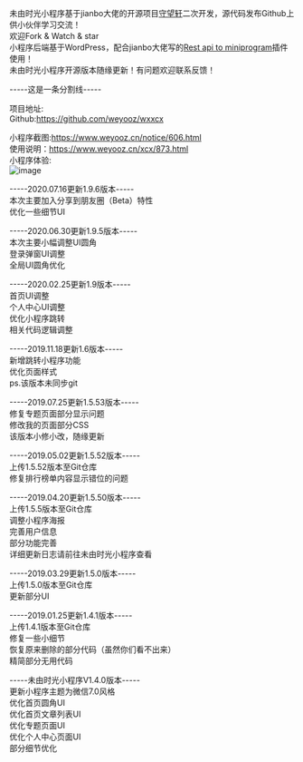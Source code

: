 未由时光小程序基于jianbo大佬的开源项目<a href="https://github.com/iamxjb/winxin-app-watch-life.net" target="_blink">守望轩</a>二次开发，源代码发布Github上供小伙伴学习交流！<br>
欢迎Fork & Watch & star<br>
小程序后端基于WordPress，配合jianbo大佬写的<a href="https://github.com/iamxjb/rest-api-to-miniprogram" target="_blink">Rest api to miniprogram</a>插件使用！<br>
未由时光小程序开源版本随缘更新！有问题欢迎联系反馈！<br>

-----这是一条分割线-----

项目地址:<br>
Github:https://github.com/weyooz/wxxcx <br>

小程序截图:https://www.weyooz.cn/notice/606.html <br>
使用说明：https://www.weyooz.cn/xcx/873.html <br>
小程序体验:<br>![image](https://cdn.weyooz.cn/wp-content/uploads/xcx.jpg)

-----2020.07.16更新1.9.6版本-----<br>
本次主要加入分享到朋友圈（Beta）特性<br>
优化一些细节UI<br>

-----2020.06.30更新1.9.5版本-----<br>
本次主要小幅调整UI圆角<br>
登录弹窗UI调整<br>
全局UI圆角优化<br>

-----2020.02.25更新1.9版本-----<br>
首页UI调整<br>
个人中心UI调整<br>
优化小程序跳转<br>
相关代码逻辑调整<br>


-----2019.11.18更新1.6版本-----<br>
新增跳转小程序功能<br>
优化页面样式<br>
ps.该版本未同步git

-----2019.07.25更新1.5.53版本-----<br>
修复专题页面部分显示问题<br>
修改我的页面部分CSS<br>
该版本小修小改，随缘更新<br>


-----2019.05.02更新1.5.52版本-----<br>
上传1.5.52版本至Git仓库<br>
修复排行榜单内容显示错位的问题<br>


-----2019.04.20更新1.5.50版本-----<br>
上传1.5.5版本至Git仓库<br>
调整小程序海报<br>
完善用户信息<br>
部分功能完善<br>
详细更新日志请前往未由时光小程序查看<br>


-----2019.03.29更新1.5.0版本-----<br>
上传1.5.0版本至Git仓库<br>
更新部分UI<br>


-----2019.01.25更新1.4.1版本-----<br>
上传1.4.1版本至Git仓库<br>
修复一些小细节<br>
恢复原来删除的部分代码（虽然你们看不出来）<br>
精简部分无用代码

-----未由时光小程序V1.4.0版本-----<br>
更新小程序主题为微信7.0风格<br>
优化首页圆角UI<br>
优化首页文章列表UI<br>
优化专题页面UI<br>
优化个人中心页面UI<br>
部分细节优化
